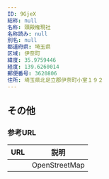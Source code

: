 ```yaml
---
ID: 9GjeX
総称: null
名称: 頭殿権現社
名称読み: null
別名: null
都道府県: 埼玉県
区域: 伊奈町
緯度: 35.9759446
経度: 139.6260014
郵便番号: 3620806
住所: 埼玉県北足立郡伊奈町小室１９２
---
```


## その他

### 参考URL

| URL | 説明          |
| --- | ------------- |
|     | OpenStreetMap |
